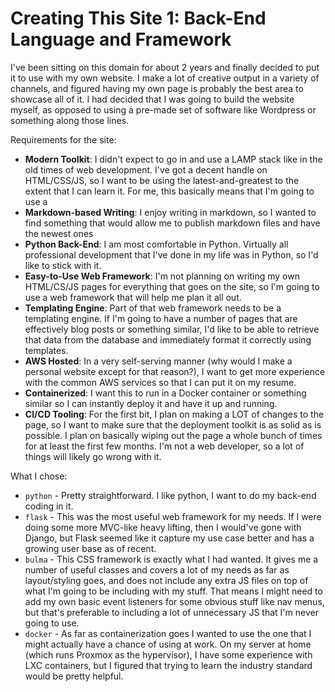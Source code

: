 # Creating This Site 1: Back-End Language and Framework


I've been sitting on this domain for about 2 years and finally decided to put it to use with my own website. I make a lot of creative output in a variety of channels, and figured having my own page is probably the best area to showcase all of it. I had decided that I was going to build the website myself, as opposed to using a pre-made set of software like Wordpress or something along those lines.

Requirements for the site:
* **Modern Toolkit**: I didn't expect to go in and use a LAMP stack like in the old times of web development. I've got a decent handle on HTML/CSS/JS, so I want to be using the latest-and-greatest to the extent that I can learn it. For me, this basically means that I'm going to use a 
* **Markdown-based Writing**: I enjoy writing in markdown, so I wanted to find something that would allow me to publish markdown files and have the newest ones
* **Python Back-End**: I am most comfortable in Python. Virtually all professional development that I've done in my life was in Python, so I'd like to stick with it.
* **Easy-to-Use Web Framework**: I'm not planning on writing my own HTML/CS/JS pages for everything that goes on the site, so I'm going to use a web framework that will help me plan it all out.
* **Templating Engine**: Part of that web framework needs to be a templating engine. If I'm going to have a number of pages that are effectively blog posts or something similar, I'd like to be able to retrieve that data from the database and immediately format it correctly using templates.
* **AWS Hosted**: In a very self-serving manner (why would I make a personal website except for that reason?), I want to get more experience with the common AWS services so that I can put it on my resume.
* **Containerized**: I want this to run in a Docker container or something similar so I can instantly deploy it and have it up and running.
* **CI/CD Tooling**: For the first bit, I plan on making a LOT of changes to the page, so I want to make sure that the deployment toolkit is as solid as is possible. I plan on basically wiping out the page a whole bunch of times for at least the first few months. I'm not a web developer, so a lot of things will likely go wrong with it.



What I chose:
* `python` - Pretty straightforward. I like python, I want to do my back-end coding in it.
* `flask` - This was the most useful web framework for my needs. If I were doing some more MVC-like heavy lifting, then I would've gone with Django, but Flask seemed like it capture my use case better and has a growing user base as of recent.
* `bulma` - This CSS framework is exactly what I had wanted. It gives me a number of useful classes and covers a lot of my needs as far as layout/styling goes, and does not include any extra JS files on top of what I'm going to be including with my stuff. That means I might need to add my own basic event listeners for some obvious stuff like nav menus, but that's preferable to including a lot of unnecessary JS that I'm never going to use.
* `docker` - As far as containerization goes I wanted to use the one that I might actually have a chance of using at work. On my server at home (which runs Proxmox as the hypervisor), I have some experience with LXC containers, but I figured that trying to learn the industry standard would be pretty helpful.